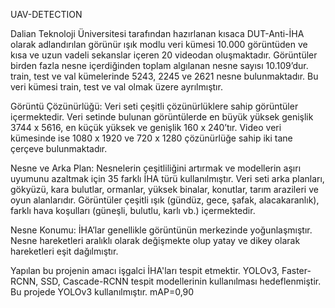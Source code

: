 UAV-DETECTION

Dalian Teknoloji Üniversitesi tarafından hazırlanan kısaca DUT-Anti-İHA olarak adlandırılan görünür ışık modlu veri kümesi
10.000 görüntüden ve kısa ve uzun vadeli sekanslar içeren 20 videodan oluşmaktadır.
Görüntüler birden fazla nesne içerdiğinden toplam algılanan nesne sayısı 10.109’dur. 
train, test ve val kümelerinde 5243, 2245 ve  2621 nesne bulunmaktadır.
Bu veri kümesi train, test ve val olmak üzere ayrılmıştır.

Görüntü Çözünürlüğü:
Veri seti çeşitli çözünürlüklere sahip görüntüler içermektedir.
Veri setinde bulunan görüntülerde en büyük yüksek genişlik 3744 x 5616, en küçük yüksek ve genişlik 160 x 240’tır. 
Video veri kümesinde ise 1080 x 1920 ve 720 x 1280 çözünürlüğe sahip iki tane çerçeve bulunmaktadır.

Nesne ve Arka Plan: 
Nesnelerin çeşitliliğini artırmak ve modellerin aşırı uyumunu azaltmak için 35 farklı İHA türü kullanılmıştır. 
Veri seti arka planları, gökyüzü, kara bulutlar, ormanlar, yüksek binalar, konutlar, tarım arazileri ve oyun alanlarıdır.
Görüntüler çeşitli ışık (gündüz, gece, şafak, alacakaranlık), farklı hava koşulları (güneşli, bulutlu, karlı vb.) içermektedir.

Nesne Konumu: 
İHA’lar genellikle görüntünün merkezinde yoğunlaşmıştır.
Nesne hareketleri aralıklı olarak değişmekte olup yatay ve dikey olarak hareketleri eşit dağılmıştır.


Yapılan bu projenin amacı işgalci İHA'ları tespit etmektir. YOLOv3, Faster-RCNN, SSD, Cascade-RCNN tespit modellerinin kullanılması hedeflenmiştir.
Bu projede YOLOv3 kullanılmıştır. mAP=0,90
